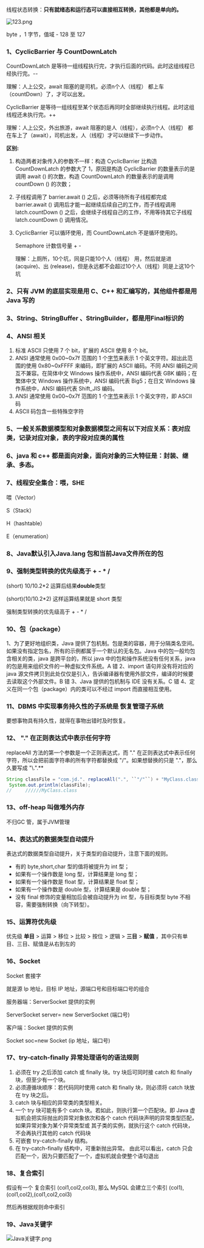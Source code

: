 

线程状态转换：**只有就绪态和运行态可以直接相互转换，其他都是单向的。**

![123.png](https://i.loli.net/2019/07/22/5d357f6d5785915682.png)

byte ，1 字节，值域 - 128 至 127 



### 1、CyclicBarrier 与 CountDownLatch 

CountDownLatch 是等待一组线程执行完，才执行后面的代码。此时这组线程已经执行完。--

理解：人上公交，await 阻塞的是司机，必须n个人（线程） 都上车（countDown）了，才可以出发。

CyclicBarrier 是等待一组线程至某个状态后再同时全部继续执行线程。此时这组线程还未执行完。++

理解：人上公交，外出旅游，await 阻塞的是人（线程），必须n个人（线程） 都在车上了（await），司机出发，人（线程）才可以继续下一步动作。



**区别:**

1. 构造两者对象传入的参数不一样：构造 CyclicBarrier 比构造 CountDownLatch 的参数大了 1，原因是构造 CyclicBarrier 的数量表示的是调用 await () 的次数，构造 CountDownLatch 的数量表示的是调用 countDown () 的次数；

2. 子线程调用了 barrier.await () 之后，必须等待所有子线程都完成 barrier.await () 调用后才能一起继续后续自己的工作，而子线程调用 latch.countDown () 之后，会继续子线程自己的工作，不用等待其它子线程 latch.countDown () 调用情况。

3. CyclicBarrier 可以循环使用，而 CountDownLatch 不是循环使用的。

    

    Semaphore   计数信号量  + - 

    理解：上厕所，10个坑，同是只能10个人（线程） 用，然后就是进(acquire)、出 (release)，但是永远都不会超过10个人（线程）同是上这10个坑

     

### 2、只有 JVM 的底层实现是用 C、C++ 和汇编写的，其他组件都是用 Java 写的

### 3、String、StringBuffer 、StringBuilder，都是用Final标识的

### 4、ANSI 相关

1. 标准 ASCII 只使用 7 个 bit，扩展的 ASCII 使用 8 个 bit。
2. ANSI 通常使用 0x00~0x7f 范围的 1 个[字节](https://baike.baidu.com/item/%E5%AD%97%E8%8A%82)来表示 1 个英文字符。超出此范围的使用 0x80~0xFFFF 来编码，即扩展的 ASCII 编码。不同 ANSI 编码之间互不兼容。在简体中文 Windows 操作系统中，ANSI 编码代表 GBK 编码；在繁体中文 Windows 操作系统中，ANSI 编码代表 Big5；在日文 Windows 操作系统中，ANSI 编码代表 Shift_JIS 编码。
3. ANSI 通常使用 0x00~0x7f 范围的 1 个[字节](https://baike.baidu.com/item/%E5%AD%97%E8%8A%82)来表示 1 个英文字符，即 ASCII 码
4. ASCII 码包含一些特殊空字符

### 5、一般关系数据模型和对象数据模型之间有以下对应关系：表对应类，记录对应对象，表的字段对应类的属性

### 6、java 和 c++ 都是面向对象，面向对象的三大特征是：封装、继承、多态。

### 7、线程安全集合：喂，SHE

喂（Vector）

S（Stack）

H（hashtable）

E（enumeration）

### 8、Java默认引入Java.lang 包和当前Java文件所在的包

### 9、强制类型转换的优先级高于 + - * /

(short) 10/10.2*2 运算后结果**double**类型

(short)(10/10.2*2) 这样运算结果就是 short 类型

强制类型转换的优先级高于 + - * /

### 10、包（package）

1、为了更好地组织类，Java 提供了包机制。包是类的容器，用于分隔类名空间。如果没有指定包名，所有的示例都属于一个默认的无名包。Java 中的包一般均包含相关的类，java 是跨平台的，所以 java 中的包和操作系统没有任何关系，java 的包是用来组织文件的一种虚拟文件系统。A 错
2、import 语句并没有将对应的 java 源文件拷贝到此处仅仅是引入，告诉编译器有使用外部文件，编译的时候要去读取这个外部文件。B 错
3、Java 提供的包机制与 IDE 没有关系。C 错
4、定义在同一个包（package）内的类可以不经过 import 而直接相互使用。

### 11、DBMS 中实现事务持久性的子系统是 恢复管理子系统

要想事物具有持久性，就得在事物出错时及时恢复。

### 12、 "." 在正则表达式中表示任何字符

 replaceAll 方法的第一个参数是一个正则表达式，而 "." 在正则表达式中表示任何字符，所以会把前面字符串的所有字符都替换成 "/"。如果想替换的只是 "."，那么久要写成 "\\.".**

```java
String classFile = "com.jd.". replaceAll(".", ``"/"``) + "MyClass.class";
 System.out.println(classFile);
//     //////MyClass.class
```

### 13、off-heap 叫做堆外内存

不归GC 管，属于JVM管理

### 14、表达式的数据类型自动提升



表达式的数据类型自动提升，关于类型的自动提升，注意下面的规则。

- 有的 byte,short,char 型的值将被提升为 int 型；
- 如果有一个操作数是 long 型，计算结果是 long 型；
- 如果有一个操作数是 float 型，计算结果是 float 型；
- 如果有一个操作数是 double 型，计算结果是 double 型；
- 没有 final 修饰的变量相加后会被自动提升为 int 型，与目标类型 byte 不相容，需要强制转换（向下转型）。

### 15、运算符优先级

优先级 **单目** > 运算 > 移位 > 比较 > 按位 > 逻辑 > **三目** > **赋值** ，其中只有单目、三目、赋值是从右到左的

### 16、Socket

Socket 套接字 

就是源 Ip 地址，目标 IP 地址，源端口号和目标端口号的组合

服务器端：ServerSocket 提供的实例

ServerSocket server= new ServerSocket (端口号)

客户端：Socket 提供的实例

Socket soc=new Socket (ip 地址，端口号)

### 17、try-catch-finally 异常处理语句的语法规则

1.  必须在 try 之后添加 catch 或 finally 块。try 块后可同时接 catch 和 finally 块，但至少有一个块。
2. 必须遵循块顺序：若代码同时使用 catch 和 finally 块，则必须将 catch 块放在 try 块之后。
3. catch 块与相应的异常类的类型相关。 
4. 一个 try 块可能有多个 catch 块。若如此，则执行第一个匹配块。即 Java 虚拟机会把实际抛出的异常对象依次和各个 catch 代码块声明的异常类型匹配，如果异常对象为某个异常类型或 其子类的实例，就执行这个 catch 代码块，不会再执行其他的 catch 代码块 
5.  可嵌套 try-catch-finally 结构。 
6. 在 try-catch-finally 结构中，可重新抛出异常。 
    由此可以看出，catch 只会匹配一个，因为只要匹配了一个，虚拟机就会使整个语句退出

### 18、复合索引

假设有一个 复合索引 (col1,col2,col3), 那么 MySQL 会建立三个索引 (col1),(col1,col2),(col1,col2,col3)

然后再根据规则命中索引

### 19、Java关键字

![Java关键字.png](https://i.loli.net/2019/08/14/UAMgP3n1TktdHxy.png)